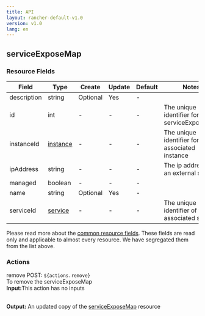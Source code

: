 ```yaml
---
title: API
layout: rancher-default-v1.0
version: v1.0
lang: en
---
```


## serviceExposeMap



### Resource Fields

Field | Type | Create | Update | Default | Notes
---|---|---|---|---|---
description | string | Optional | Yes | - | 
id | int | - | - | - | The unique identifier for the serviceExposeMap
instanceId | [instance]({{site.baseurl}}/rancher/{{page.version}}/{{page.lang}}/api/api-resources/instance/) | - | - | - | The unique identifier for the associated instance
ipAddress | string | - | - | - | The ip address for an external service
managed | boolean | - | - | - | 
name | string | Optional | Yes | - | 
serviceId | [service]({{site.baseurl}}/rancher/{{page.version}}/{{page.lang}}/api/api-resources/service/) | - | - | - | The unique identifier of the associated service


Please read more about the [common resource fields]({{site.baseurl}}/rancher/{{page.version}}/{{page.lang}}/api/common/). 
These fields are read only and applicable to almost every resource. We have segregated them from the list above.








### Actions

<div class="action">
<span class="header">
remove
<span class="headerright">POST:  <code>${actions.remove}</code></span></span>
<div class="action-contents">
To remove the serviceExposeMap
<br>

<span class="input">
<strong>Input:</strong>This action has no inputs</span>
<br>

<br>


<span class="output"><strong>Output:</strong> An updated copy of the <a href="/rancher/api/api-resources/serviceExposeMap/">serviceExposeMap</a> resource</span>
</div>
</div>

